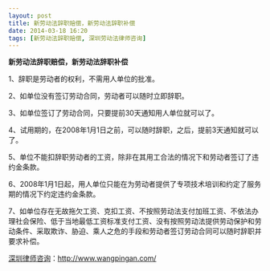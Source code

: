 ```yaml
---
layout: post
title: 新劳动法辞职赔偿，新劳动法辞职补偿
date: 2014-03-18 16:20
tags: [新劳动法辞职赔偿, 深圳劳动法律师咨询]
---
```

<strong>新劳动法辞职赔偿，新劳动法辞职补偿</strong>

1、辞职是劳动者的权利，不需用人单位的批准。

2、如单位没有签订劳动合同，劳动者可以随时立即辞职。

3、如单位签订了劳动合同，只要提前30天通知用人单位就可以了。

4、试用期的，在2008年1月1日之前，可以随时辞职，之后，提前3天通知就可以了。

5、单位不能扣辞职劳动者的工资，除非在其用工合法的情况下和劳动者签订了违约金条款。

6、2008年1月1日起，用人单位只能在为劳动者提供了专项技术培训和约定了服务期的情况下约定违约金条款。

7、如单位存在无故拖欠工资、克扣工资、不按照劳动法支付加班工资、不依法办理社会保险、低于当地最低工资标准支付工资、没有按照劳动法提供劳动保护和劳动条件、采取欺诈、胁迫、乘人之危的手段和劳动者签订劳动合同可以随时辞职并要求补偿。

<a href="http://www.wangpingan.com/">深圳律师咨询</a>：<a href="http://www.wangpingan.com/">http://www.wangpingan.com/</a>


